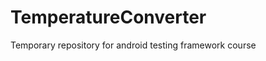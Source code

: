 TemperatureConverter
====================

Temporary repository for android testing framework course
